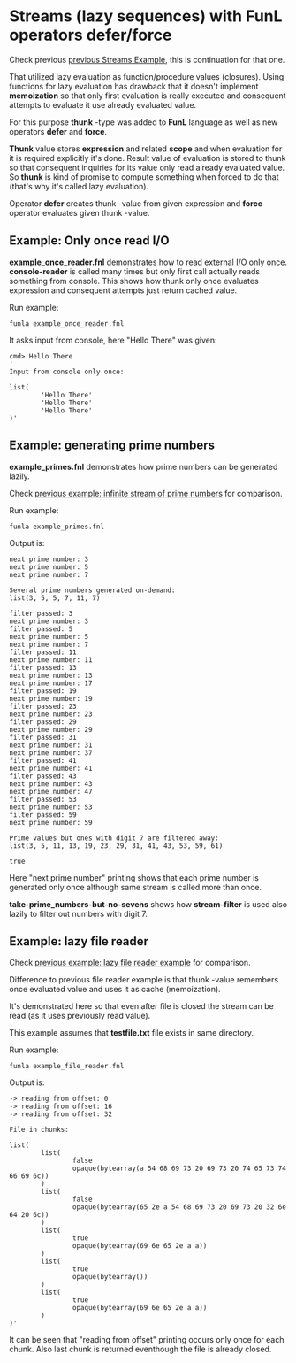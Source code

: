 
# Streams (lazy sequences) with FunL operators defer/force

Check previous [previous Streams Example](https://github.com/anssihalmeaho/funl-examples/tree/main/streams),
this is continuation for that one.

That utilized lazy evaluation as function/procedure values (closures).
Using functions for lazy evaluation has drawback that it doesn't implement **memoization** so
that only first evaluation is really executed and consequent attempts to evaluate it use
already evaluated value.

For this purpose **thunk** -type was added to **FunL** language as well as new operators
**defer** and **force**.

**Thunk** value stores **expression** and related **scope** and when evaluation for it
is required explicitly it's done. Result value of evaluation is stored to thunk so that
consequent inquiries for its value only read already evaluated value.
So **thunk** is kind of promise to compute something when forced to do that
(that's why it's called lazy evaluation).

Operator **defer** creates thunk -value from given expression and **force** operator
evaluates given thunk -value.

## Example: Only once read I/O

**example_once_reader.fnl** demonstrates how to read external I/O only once.
**console-reader** is called many times but only first call actually reads
something from console.
This shows how thunk only once evaluates expression and consequent attempts
just return cached value.

Run example:

```
funla example_once_reader.fnl
```

It asks input from console, here "Hello There" was given:

```
cmd> Hello There
'
Input from console only once:

list(
        'Hello There'
        'Hello There'
        'Hello There'
)'
```

## Example: generating prime numbers

**example_primes.fnl** demonstrates how prime numbers can be generated lazily.

Check [previous example: infinite stream of prime numbers](https://github.com/anssihalmeaho/funl-examples/tree/main/streams)
for comparison.

Run example:

```
funla example_primes.fnl
```

Output is:

```
next prime number: 3
next prime number: 5
next prime number: 7

Several prime numbers generated on-demand:
list(3, 5, 5, 7, 11, 7)

filter passed: 3
next prime number: 3
filter passed: 5
next prime number: 5
next prime number: 7
filter passed: 11
next prime number: 11
filter passed: 13
next prime number: 13
next prime number: 17
filter passed: 19
next prime number: 19
filter passed: 23
next prime number: 23
filter passed: 29
next prime number: 29
filter passed: 31
next prime number: 31
next prime number: 37
filter passed: 41
next prime number: 41
filter passed: 43
next prime number: 43
next prime number: 47
filter passed: 53
next prime number: 53
filter passed: 59
next prime number: 59

Prime values but ones with digit 7 are filtered away:
list(3, 5, 11, 13, 19, 23, 29, 31, 41, 43, 53, 59, 61)

true
```

Here "next prime number" printing shows that each prime number
is generated only once although same stream is called more than once.

**take-prime_numbers-but-no-sevens** shows how **stream-filter** is used
also lazily to filter out numbers with digit 7.


## Example: lazy file reader

Check [previous example: lazy file reader example](https://github.com/anssihalmeaho/funl-examples/tree/main/streams)
for comparison.

Difference to previous file reader example is that thunk -value remembers once evaluated
value and uses it as cache (memoization).

It's demonstrated here so that even after file is closed the stream can be read
(as it uses previously read value).

This example assumes that **testfile.txt** file exists in same directory.

Run example:

```
funla example_file_reader.fnl
```

Output is:

```
-> reading from offset: 0
-> reading from offset: 16
-> reading from offset: 32
'
File in chunks:

list(
        list(
                false
                opaque(bytearray(a 54 68 69 73 20 69 73 20 74 65 73 74 66 69 6c))
        )
        list(
                false
                opaque(bytearray(65 2e a 54 68 69 73 20 69 73 20 32 6e 64 20 6c))
        )
        list(
                true
                opaque(bytearray(69 6e 65 2e a a))
        )
        list(
                true
                opaque(bytearray())
        )
        list(
                true
                opaque(bytearray(69 6e 65 2e a a))
        )
)'
```

It can be seen that "reading from offset" printing occurs only once for each chunk.
Also last chunk is returned eventhough the file is already closed.

